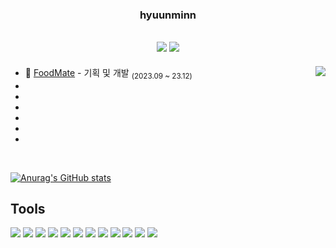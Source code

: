 <div align="center">
  
  ### hyuunminn
  

<a href="https://ansgusals0627.tistory.com"><img src="https://img.shields.io/badge/Blog-E5511E?style=badge&logo=Tistory&logoColor=white"/></a> <a href="https://www.notion.so/Mun-s-ee4c90ed78374f268d25a37a1f538c93?pvs=4"><img src="https://img.shields.io/badge/Profile-000000?style=badge&logo=notion&logoColor=white"/></a> 
  ---

</div>

<a href="https://solved.ac/mhm0627"><img align="right" src="http://mazassumnida.wtf/api/v2/generate_badge?boj=mhm0627&theme=dark"/></a>

- 🍔 [FoodMate](링크) - 기획 및 개발 <sub>(2023.09 ~ 23.12)</sub>
- 
- 
- 
- 
- 
- 

<br/>

[![Anurag's GitHub stats](https://github-readme-stats.vercel.app/api?username=moonhyeonmin)](https://github.com/moonhyeonmin/github-readme-stats)

## Tools
<img src="https://img.shields.io/badge/Node.js-5FA04E?style=flat-square&logo=node.js&logoColor=white"/> <img src="https://img.shields.io/badge/typescript-3178C6?style=flat-square&logo=typescript&logoColor=white"/> <img src="https://img.shields.io/badge/C-A8B9CC?style=flat-square&logo=C&logoColor=white"/> <img src="https://img.shields.io/badge/Python-3776AB?style=flat-square&logo=python&logoColor=white"/> <img src="https://img.shields.io/badge/Numpy-013243?style=flat-square&logo=numpy&logoColor=white"/> <img src="https://img.shields.io/badge/Pandas-150458?style=flat-square&logo=pandas&logoColor=white"/> <img src="https://img.shields.io/badge/Keras-D00000?style=flat-square&logo=keras&logoColor=white"/> <img src="https://img.shields.io/badge/Swagger-85EA2D?style=flat-square&logo=swagger&logoColor=white"/> <img src="https://img.shields.io/badge/Mysql-4479A1?style=flat-square&logo=mysql&logoColor=white"/> <img src="https://img.shields.io/badge/MongoDB-47A248?style=flat-square&logo=mongodb&logoColor=white"/> <img src="https://img.shields.io/badge/Mongoose-F04D35?style=flat-square&logo=mongoose&logoColor=white"/> <img src="https://img.shields.io/badge/Git-F05032?style=flat-square&logo=git&logoColor=white"/>
</div>
</details>
